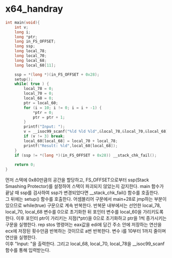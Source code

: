 # x64_handray


```C
int main(void){
    int v;
    long i;
    long *ptr;
    long in_FS_OFFSET;
    long ssp;
    long local_78;
    long local_70;
    long local_68;
    long local_60[11];

    ssp = *(long *)(in_FS_OFFSET + 0x28);
    setup();
    while( true ) {
        local_78 = 0;
        local_70 = 0;
        local_68 = 0;
        ptr = local_60;
        for (i = 10; i != 0; i = i + -1) {
            *ptr = 0;
            ptr = ptr + 1;
        }
        printf("Input: ");
        v = __isoc99_scanf("%ld %ld %ld",&local_78,&local_70,&local_68);
        if (v != 3) break;
        local_60[local_68] = local_70 + local_78;
        printf("Result: %ld",local_60[local_68]);
    }
    if (ssp != *(long *)(in_FS_OFFSET + 0x28)) __stack_chk_fail();
    
    return 0;
}
```

먼저 스택에 0x80만큼의 공간을 할당하고, FS_OFFSET으로부터 ssp(Stack Smashing Protector)를 설정하여 스택이 파괴되지 않았는지 감지한다. main 함수가 끝날 때 ssp를 검사하여 ssp가 변경되었다면 __stack_chk_fail() 함수를 호출한다.  
그 뒤에는 setup() 함수를 호출한다. 어셈블리어 구문에서 main+28로 jmp하는 부분이 있으므로 while(true) 구문으로 계속 반복한다. 반복문 내부에서는 선언한 local_78, local_70, local_68 변수를 0으로 초기화한 뒤 포인터 변수를 local_60을 가리키도록 한다. 이후 포인터 ptr이 가리키는 지점(\*ptr)을 0으로 초기화하고 ptr을 1씩 증가시키는 구문을 실행한다. rep stos 명령어는 eax값을 edi에 담긴 주소 안에 저장하는 연산을 ecx에 저장된 횟수만큼 반복하는 것이므로 a번 반복한다. 변수 i를 10부터 1까지 줄이며 연산을 실행한다.  
이후 "Input: "을 출력한다. 그리고 local_68, local_70, local_78을 __isoc99_scanf 함수를 통해 입력받는다. 



